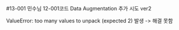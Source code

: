 
#13-001 민수님 12-001코드 Data Augmentation 추가 시도 ver2

ValueError: too many values to unpack (expected 2) 발생 -> 해결 못함

